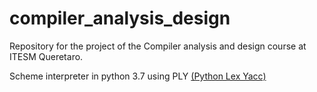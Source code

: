 # compiler_analysis_design
Repository for the project of the Compiler analysis and design course at ITESM Queretaro.

Scheme interpreter in python 3.7 using PLY [(Python Lex Yacc)](https://www.dabeaz.com/ply/)
